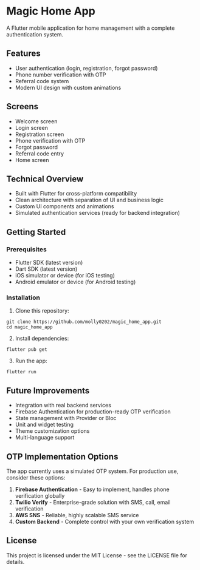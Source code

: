# Magic Home App

A Flutter mobile application for home management with a complete authentication system.

## Features

- User authentication (login, registration, forgot password)
- Phone number verification with OTP
- Referral code system
- Modern UI design with custom animations

## Screens

- Welcome screen
- Login screen
- Registration screen
- Phone verification with OTP
- Forgot password
- Referral code entry
- Home screen

## Technical Overview

- Built with Flutter for cross-platform compatibility
- Clean architecture with separation of UI and business logic
- Custom UI components and animations
- Simulated authentication services (ready for backend integration)

## Getting Started

### Prerequisites

- Flutter SDK (latest version)
- Dart SDK (latest version)
- iOS simulator or device (for iOS testing)
- Android emulator or device (for Android testing)

### Installation

1. Clone this repository:
```
git clone https://github.com/molly0202/magic_home_app.git
cd magic_home_app
```

2. Install dependencies:
```
flutter pub get
```

3. Run the app:
```
flutter run
```

## Future Improvements

- Integration with real backend services
- Firebase Authentication for production-ready OTP verification
- State management with Provider or Bloc
- Unit and widget testing
- Theme customization options
- Multi-language support

## OTP Implementation Options

The app currently uses a simulated OTP system. For production use, consider these options:

1. **Firebase Authentication** - Easy to implement, handles phone verification globally
2. **Twilio Verify** - Enterprise-grade solution with SMS, call, email verification
3. **AWS SNS** - Reliable, highly scalable SMS service
4. **Custom Backend** - Complete control with your own verification system

## License

This project is licensed under the MIT License - see the LICENSE file for details.
